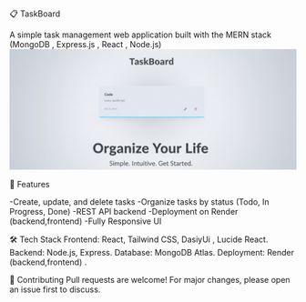 📋 TaskBoard

A simple task management web application built with the MERN stack (MongoDB , Express.js , React , Node.js)
![Image Alt](https://github.com/dgk1503/TaskBoard--0.0/blob/28f8ad6e7ae563ca054eaa2372bf535572ab56ce/frontend/taskboard_adv.png)

🚀 Features

-Create, update, and delete tasks
-Organize tasks by status (Todo, In Progress, Done)
-REST API backend
-Deployment on Render (backend,frontend)
-Fully Responsive UI

🛠️ Tech Stack
Frontend: React, Tailwind CSS, DasiyUi , Lucide React.
Backend: Node.js, Express.
Database: MongoDB Atlas.
Deployment: Render (backend,frontend) .


🤝 Contributing
Pull requests are welcome! For major changes, please open an issue first to discuss.
